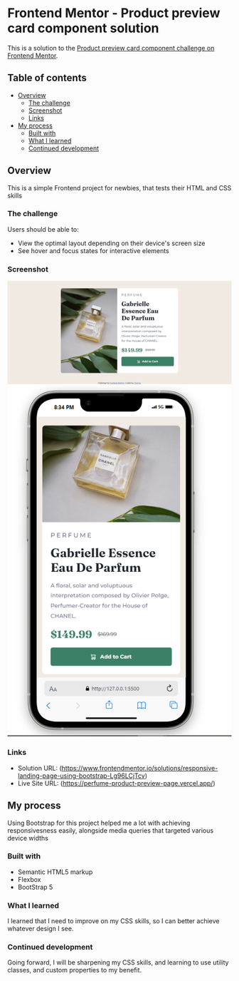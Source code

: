 # Frontend Mentor - Product preview card component solution

This is a solution to the [Product preview card component challenge on Frontend Mentor](https://www.frontendmentor.io/challenges/product-preview-card-component-GO7UmttRfa). 

## Table of contents

- [Overview](#overview)
  - [The challenge](#the-challenge)
  - [Screenshot](#screenshot)
  - [Links](#links)
- [My process](#my-process)
  - [Built with](#built-with)
  - [What I learned](#what-i-learned)
  - [Continued development](#continued-development)

## Overview
This is a simple Frontend project for newbies, that tests their HTML and CSS skills

### The challenge

Users should be able to:

- View the optimal layout depending on their device's screen size
- See hover and focus states for interactive elements

### Screenshot
![Desktop Design](desktopview.png)
![Mobile Design](mobileview.png)

### Links

- Solution URL: (https://www.frontendmentor.io/solutions/responsive-landing-page-using-bootstrap-Lg96LCjTcv)
- Live Site URL: (https://perfume-product-preview-page.vercel.app/)

## My process
Using Bootstrap for this project helped me a lot with achieving responsivesness easily, alongside media queries that targeted various device widths

### Built with

- Semantic HTML5 markup
- Flexbox
- BootStrap 5

### What I learned

I learned that I need to improve on my CSS skills, so I can better achieve whatever design I see.

### Continued development
Going forward, I will be sharpening my CSS skills, and learning to use utility classes, and custom properties to my benefit.

